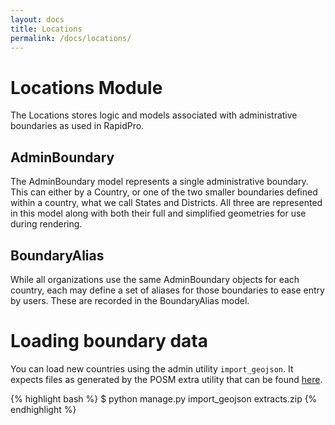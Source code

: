 ```yaml
---
layout: docs
title: Locations
permalink: /docs/locations/
---
```


# Locations Module

The Locations stores logic and models associated with administrative boundaries
as used in RapidPro.

## AdminBoundary

The AdminBoundary model represents a single administrative boundary. This can
either by a Country, or one of the two smaller boundaries defined within a country,
what we call States and Districts. All three are represented in this model
along with both their full and simplified geometries for use during
rendering.

## BoundaryAlias

While all organizations use the same AdminBoundary objects for each country, each
may define a set of aliases for those boundaries to ease entry by users. These
are recorded in the BoundaryAlias model.

# Loading boundary data

You can load new countries using the admin utility ```import_geojson```. It expects files
as generated by the POSM extra utility that can be found [here](https://github.com/nyaruka/posm).

{% highlight bash %}
$ python manage.py import_geojson extracts.zip
{% endhighlight %}
